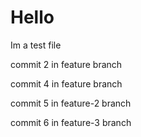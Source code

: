 # Hello

Im a test file

commit 2 in feature branch

commit 4 in feature branch

commit 5 in feature-2 branch

commit 6 in feature-3 branch

